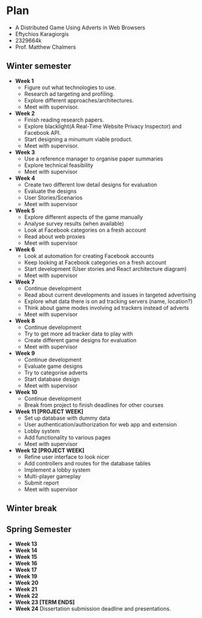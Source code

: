 # Plan

* A Distributed Game Using Adverts in Web Browsers
* Eftychios Karagiorgis
* 2329664k
* Prof. Matthew Chalmers

## Winter semester

* **Week 1**
  * Figure out what technologies to use.
  * Research ad targeting and profiling.
  * Explore different approaches/architectures.
  * Meet with supervisor.
* **Week 2**
  * Finish reading research papers.
  * Explore blacklight(A Real-Time Website Privacy Inspector) and Facebook API.
  * Start designing a minumum viable product.
  * Meet with supervisor.
* **Week 3**
  * Use a reference manager to organise paper summaries
  * Explore technical feasibility
  * Meet with supervisor
* **Week 4**
  * Create two different low detail designs for evaluation
  * Evaluate the designs
  * User Stories/Scenarios
  * Meet with supervisor
* **Week 5**
  * Explore different aspects of the game manually
  * Analyse survey results (when available)
  * Look at Facebook categories on a fresh account
  * Read about web proxies
  * Meet with supervisor
* **Week 6**
  * Look at automation for creating Facebook accounts
  * Keep looking at Facebook categories on a fresh account
  * Start development (User stories and React architecture diagram)
  * Meet with supervisor
* **Week 7**
  * Continue development
  * Read about current developments and issues in targeted advertising
  * Explore what data there is on ad tracking servers (name, location?)
  * Think about game modes involving ad trackers instead of adverts
  * Meet with supervisor
* **Week 8**
  * Continue development
  * Try to get more ad tracker data to play with
  * Create different game designs for evaluation
  * Meet with supervisor
* **Week 9**
  * Continue development
  * Evaluate game designs
  * Try to categorise adverts
  * Start database design
  * Meet with supervisor
* **Week 10**
  * Continue development
  * Break from project to finish deadlines for other courses
* **Week 11 [PROJECT WEEK]**
  * Set up database with dummy data
  * User authentication/authorization for web app and extension
  * Lobby system
  * Add functionality to various pages
  * Meet with supervisor
* **Week 12 [PROJECT WEEK]** 
  * Refine user interface to look nicer
  * Add controllers and routes for the database tables
  * Implement a lobby system
  * Multi-player gameplay
  * Submit report
  * Meet with supervisor

## Winter break

## Spring Semester

* **Week 13**
* **Week 14**
* **Week 15**
* **Week 16**
* **Week 17**
* **Week 19**
* **Week 20**
* **Week 21**
* **Week 22**
* **Week 23 [TERM ENDS]**
* **Week 24** Dissertation submission deadline and presentations.

